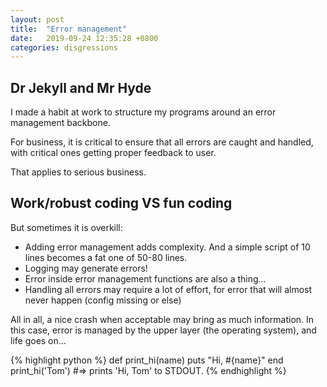 ```yaml
---
layout: post
title:  "Error management"
date:   2019-09-24 12:35:28 +0800
categories: disgressions
---
```


## Dr Jekyll and Mr Hyde
I made a habit at work to structure my programs around an error management backbone.

For business, it is critical to ensure that all errors are caught and handled, with critical ones getting proper feedback to user.

That applies to serious business.

## Work/robust coding VS fun coding

But sometimes it is overkill:
  * Adding error management adds complexity. And a simple script of 10 lines becomes a fat one of 50-80 lines.
  * Logging may generate errors!
  * Error inside error management functions are also a thing...
  * Handling all errors may require a lot of effort, for error that will almost never happen (config missing or else)

All in all, a nice crash when acceptable may bring as much information.
In this case, error is managed by the upper layer (the operating system), and life goes on...


{% highlight python %}
def print_hi(name)
  puts "Hi, #{name}"
end
print_hi('Tom')
#=> prints 'Hi, Tom' to STDOUT.
{% endhighlight %}
